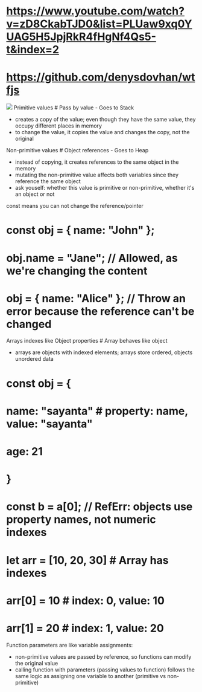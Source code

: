 # https://www.youtube.com/watch?v=zD8CkabTJD0&list=PLUaw9xq0YUAG5H5JpjRkR4fHgNf4Qs5-t&index=2
# https://github.com/denysdovhan/wtfjs
![](https://cdn.hashnode.com/res/hashnode/image/upload/v1667197259026/ouTgP5uuj.png?auto=compress,format&format=webp)
Primitive values # Pass by value - Goes to Stack
- creates a copy of the value; even though they have the same value, they occupy different places in memory
- to change the value, it copies the value and changes the copy, not the original

Non-primitive values # Object references - Goes to Heap
- instead of copying, it creates references to the same object in the memory
- mutating the non-primitive value affects both variables since they reference the same object
- ask youself: whether this value is primitive or non-primitive, whether it's an object or not

const means you can not change the reference/pointer
# const obj = { name: "John" };
# obj.name = "Jane";  // Allowed, as we're changing the content
# obj = { name: "Alice" }; // Throw an error because the reference can't be changed

Arrays indexes like Object properties # Array behaves like object
- arrays are objects with indexed elements; arrays store ordered, objects unordered data
# const obj = {
#   name: "sayanta" # property: name, value: "sayanta"
#   age: 21
# }
# const b = a[0]; // RefErr: objects use property names, not numeric indexes

# let arr = [10, 20, 30] # Array has indexes
# arr[0] = 10 # index: 0, value: 10
# arr[1] = 20 # index: 1, value: 20

Function parameters are like variable assignments:
- non-primitive values are passed by reference, so functions can modify the original value
- calling function with parameters (passing values to function)
  follows the same logic as assigning one variable to another (primitive vs non-primitive)
